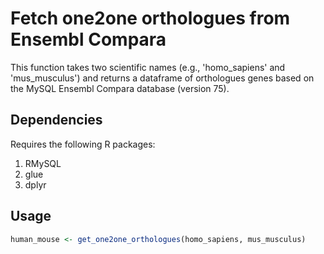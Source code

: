 # Fetch one2one orthologues from Ensembl Compara
This function takes two scientific names (e.g., 'homo_sapiens' and 'mus_musculus') and returns a dataframe of orthologues genes based on the MySQL Ensembl Compara database (version 75).

## Dependencies
Requires the following R packages:
1. RMySQL
2. glue
3. dplyr

## Usage
```R
human_mouse <- get_one2one_orthologues(homo_sapiens, mus_musculus)
```
